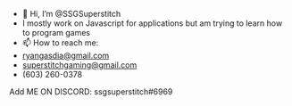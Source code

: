 - 👋 Hi, I’m @SSGSuperstitch
- I mostly work on Javascript for applications but am trying to learn how to program games 
- 📫 How to reach me:
- ryangasdia@gmail.com
- superstitchgaming@gmail.com
- (603) 260-0378

Add ME ON DISCORD:
ssgsuperstitch#6969

<!---
SSGSuperstitch/SSGSuperstitch is a ✨ special ✨ repository because its `README.md` (this file) appears on your GitHub profile.
You can click the Preview link to take a look at your changes.
--->
